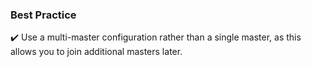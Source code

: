 ### Best Practice
:heavy_check_mark:  Use a multi-master configuration rather than a single master, as this allows you to join additional masters later.
